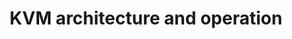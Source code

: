 ---
menu:
  sidebar:
    identifier: arquitectura-kvm
    name: KVM architecture and operation
    parent: introduccion-kvm
    weight: 3
title: KVM architecture and operation
---